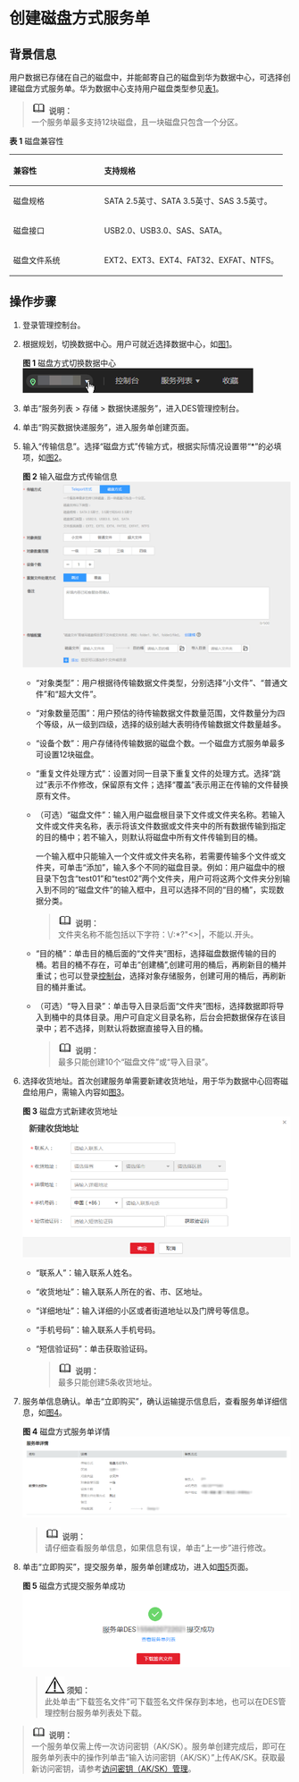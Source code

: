 # 创建磁盘方式服务单<a name="des_01_0047"></a>

## 背景信息<a name="gen-id1.7.6.8.4.1"></a>

用户数据已存储在自己的磁盘中，并能邮寄自己的磁盘到华为数据中心，可选择创建磁盘方式服务单。华为数据中心支持用户磁盘类型参见[表1](#d0e2003)。

>![](public_sys-resources/icon-note.gif) **说明：**   
>一个服务单最多支持12块磁盘，且一块磁盘只包含一个分区。  

**表 1**  磁盘兼容性

<a name="d0e2003"></a>
<table><thead align="left"><tr id="row59531373"><th class="cellrowborder" valign="top" width="33.29%" id="mcps1.2.3.1.1"><p id="p57311924"><a name="p57311924"></a><a name="p57311924"></a>兼容性</p>
</th>
<th class="cellrowborder" valign="top" width="66.71000000000001%" id="mcps1.2.3.1.2"><p id="p11754296"><a name="p11754296"></a><a name="p11754296"></a>支持规格</p>
</th>
</tr>
</thead>
<tbody><tr id="row12573920"><td class="cellrowborder" valign="top" width="33.29%" headers="mcps1.2.3.1.1 "><p id="p11854613"><a name="p11854613"></a><a name="p11854613"></a>磁盘规格</p>
</td>
<td class="cellrowborder" valign="top" width="66.71000000000001%" headers="mcps1.2.3.1.2 "><p id="p20699582"><a name="p20699582"></a><a name="p20699582"></a>SATA 2.5英寸、SATA 3.5英寸、SAS 3.5英寸。</p>
</td>
</tr>
<tr id="row52078514"><td class="cellrowborder" valign="top" width="33.29%" headers="mcps1.2.3.1.1 "><p id="p57610085"><a name="p57610085"></a><a name="p57610085"></a>磁盘接口</p>
</td>
<td class="cellrowborder" valign="top" width="66.71000000000001%" headers="mcps1.2.3.1.2 "><p id="p35905280"><a name="p35905280"></a><a name="p35905280"></a>USB2.0、USB3.0、SAS、SATA。</p>
</td>
</tr>
<tr id="row54712068"><td class="cellrowborder" valign="top" width="33.29%" headers="mcps1.2.3.1.1 "><p id="p2492560"><a name="p2492560"></a><a name="p2492560"></a>磁盘文件系统</p>
</td>
<td class="cellrowborder" valign="top" width="66.71000000000001%" headers="mcps1.2.3.1.2 "><p id="p570775"><a name="p570775"></a><a name="p570775"></a>EXT2、EXT3、EXT4、FAT32、EXFAT、NTFS。</p>
</td>
</tr>
</tbody>
</table>

## 操作步骤<a name="section1091715745514"></a>

1.  登录管理控制台。
2.  根据规划，切换数据中心。用户可就近选择数据中心，如[图1](#fig75102056829)。

    **图 1**  磁盘方式切换数据中心<a name="fig75102056829"></a>  
    ![](figures/磁盘方式切换数据中心.png "磁盘方式切换数据中心")

3.  单击“服务列表 \> 存储 \> 数据快递服务”，进入DES管理控制台。
4.  单击“购买数据快递服务”，进入服务单创建页面。
5.  输入“传输信息”。选择“磁盘方式”传输方式，根据实际情况设置带“\*”的必填项，如[图2](#fig109565610320)。

    **图 2**  输入磁盘方式传输信息<a name="fig109565610320"></a>  
    ![](figures/输入磁盘方式传输信息.png "输入磁盘方式传输信息")

    -   “对象类型”：用户根据待传输数据文件类型，分别选择“小文件”、“普通文件”和“超大文件”。
    -   “对象数量范围”：用户预估的待传输数据文件数量范围，文件数量分为四个等级，从一级到四级，选择的级别越大表明待传输数据文件数量越多。
    -   “设备个数”：用户存储待传输数据的磁盘个数。一个磁盘方式服务单最多可设置12块磁盘。
    -   “重复文件处理方式”：设置对同一目录下重复文件的处理方式。选择“跳过”表示不作修改，保留原有文件；选择“覆盖”表示用正在传输的文件替换原有文件。
    -   （可选）“磁盘文件”：输入用户磁盘根目录下文件或文件夹名称。若输入文件或文件夹名称，表示将该文件数据或文件夹中的所有数据传输到指定的目的桶中；若不输入，则默认将磁盘中所有文件传输到目的桶。

        一个输入框中只能输入一个文件或文件夹名称，若需要传输多个文件或文件夹，可单击“添加”，输入多个不同的磁盘目录。例如：用户磁盘中的根目录下包含“test01”和“test02”两个文件夹，用户可将这两个文件夹分别输入到不同的“磁盘文件”的输入框中，且可以选择不同的“目的桶”，实现数据分类。

        >![](public_sys-resources/icon-note.gif) **说明：**   
        >文件夹名称不能包括以下字符：\\/:\*?"<\>|，不能以.开头。  

    -   “目的桶”：单击目的桶后面的“文件夹”图标，选择磁盘数据传输的目的桶。若目的桶不存在，可单击“创建桶”,创建可用的桶后，再刷新目的桶并重试；也可以登录[控制台](https://console.huaweicloud.com)，选择对象存储服务，创建可用的桶后，再刷新目的桶并重试。
    -   （可选）“导入目录”：单击导入目录后面“文件夹”图标，选择数据即将导入到桶中的具体目录。用户可自定义目录名称，后台会把数据保存在该目录中；若不选择，则默认将数据直接导入目的桶。

        >![](public_sys-resources/icon-note.gif) **说明：**   
        >最多只能创建10个“磁盘文件”或“导入目录”。  


6.  选择收货地址。首次创建服务单需要新建收货地址，用于华为数据中心回寄磁盘给用户，需输入内容如[图3](#fig19986201415315)。

    **图 3**  磁盘方式新建收货地址<a name="fig19986201415315"></a>  
    ![](figures/磁盘方式新建收货地址.png "磁盘方式新建收货地址")

    -   “联系人”：输入联系人姓名。
    -   “收货地址”：输入联系人所在的省、市、区地址。
    -   “详细地址”：输入详细的小区或者街道地址以及门牌号等信息。
    -   “手机号码”：输入联系人手机号码。
    -   “短信验证码”：单击获取验证码。

        >![](public_sys-resources/icon-note.gif) **说明：**   
        >最多只能创建5条收货地址。  


7.  服务单信息确认。单击“立即购买”，确认运输提示信息后，查看服务单详细信息，如[图4](#fig351619241933)。

    **图 4**  磁盘方式服务单详情<a name="fig351619241933"></a>  
    ![](figures/磁盘方式服务单详情.png "磁盘方式服务单详情")

    >![](public_sys-resources/icon-note.gif) **说明：**   
    >请仔细查看服务单信息，如果信息有误，单击“上一步”进行修改。  

8.  单击“立即购买”，提交服务单，服务单创建成功，进入如[图5](#fig24931621843)页面。

    **图 5**  磁盘方式提交服务单成功<a name="fig24931621843"></a>  
    ![](figures/磁盘方式提交服务单成功.png "磁盘方式提交服务单成功")

    >![](public_sys-resources/icon-notice.gif) **须知：**   
    >此处单击“下载签名文件”可下载签名文件保存到本地，也可以在DES管理控制台服务单列表处下载。  


>![](public_sys-resources/icon-note.gif) **说明：**   
>一个服务单仅需上传一次访问密钥（AK/SK）。服务单创建完成后，即可在服务单列表中的操作列单击“输入访问密钥（AK/SK）”上传AK/SK。获取最新访问密钥，请参考[访问密钥（AK/SK）管理](https://support.huaweicloud.com/usermanual-ca/ca_01_0003.html)。  

